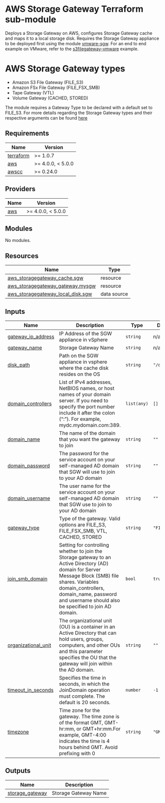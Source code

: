 <!-- BEGIN_TF_DOCS -->
# AWS Storage Gateway Terraform sub-module

Deploys a Storage Gateway on AWS, configures Storage Gateway cache and maps it to a local storage disk. Requires the Storage Gateway appliance to be deployed first using the module [vmware-sgw](../vmware-sgw/). For an end to end example on VMware, refer to the [s3filegateway-vmware](../../examples/s3filegateway-vmware/) example.

# AWS Storage Gateway types

- Amazon S3 File Gateway (FILE\_S3)
- Amazon FSx File Gateway (FILE\_FSX\_SMB)
- Tape Gateway (VTL)
- Volume Gateway (CACHED, STORED)

The module requires a Gateway Type to be declared with a default set to FILE\_S3. For more details regarding the Storage Gateway types and their respective arguments can be found [here](https://registry.terraform.io/providers/hashicorp/aws/latest/docs/resources/storagegateway_gateway)

## Requirements

| Name | Version |
|------|---------|
| <a name="requirement_terraform"></a> [terraform](#requirement\_terraform) | >= 1.0.7 |
| <a name="requirement_aws"></a> [aws](#requirement\_aws) | >= 4.0.0, < 5.0.0 |
| <a name="requirement_awscc"></a> [awscc](#requirement\_awscc) | >= 0.24.0 |

## Providers

| Name | Version |
|------|---------|
| <a name="provider_aws"></a> [aws](#provider\_aws) | >= 4.0.0, < 5.0.0 |

## Modules

No modules.

## Resources

| Name | Type |
|------|------|
| [aws_storagegateway_cache.sgw](https://registry.terraform.io/providers/hashicorp/aws/latest/docs/resources/storagegateway_cache) | resource |
| [aws_storagegateway_gateway.mysgw](https://registry.terraform.io/providers/hashicorp/aws/latest/docs/resources/storagegateway_gateway) | resource |
| [aws_storagegateway_local_disk.sgw](https://registry.terraform.io/providers/hashicorp/aws/latest/docs/data-sources/storagegateway_local_disk) | data source |

## Inputs

| Name | Description | Type | Default | Required |
|------|-------------|------|---------|:--------:|
| <a name="input_gateway_ip_address"></a> [gateway\_ip\_address](#input\_gateway\_ip\_address) | IP Address of the SGW appliance in vSphere | `string` | n/a | yes |
| <a name="input_gateway_name"></a> [gateway\_name](#input\_gateway\_name) | Storage Gateway Name | `string` | n/a | yes |
| <a name="input_disk_path"></a> [disk\_path](#input\_disk\_path) | Path on the SGW appliance in vsphere where the cache disk resides on the OS | `string` | `"/dev/sdb"` | no |
| <a name="input_domain_controllers"></a> [domain\_controllers](#input\_domain\_controllers) | List of IPv4 addresses, NetBIOS names, or host names of your domain server. If you need to specify the port number include it after the colon (“:”). For example, mydc.mydomain.com:389. | `list(any)` | `[]` | no |
| <a name="input_domain_name"></a> [domain\_name](#input\_domain\_name) | The name of the domain that you want the gateway to join | `string` | `""` | no |
| <a name="input_domain_password"></a> [domain\_password](#input\_domain\_password) | The password for the service account on your self-managed AD domain that SGW will use to join to your AD domain | `string` | `""` | no |
| <a name="input_domain_username"></a> [domain\_username](#input\_domain\_username) | The user name for the service account on your self-managed AD domain that SGW use to join to your AD domain | `string` | `""` | no |
| <a name="input_gateway_type"></a> [gateway\_type](#input\_gateway\_type) | Type of the gateway. Valid options are FILE\_S3, FILE\_FSX\_SMB, VTL, CACHED, STORED | `string` | `"FILE_S3"` | no |
| <a name="input_join_smb_domain"></a> [join\_smb\_domain](#input\_join\_smb\_domain) | Setting for controlling whether to join the Storage gateway to an Active Directory (AD) domain for Server Message Block (SMB) file shares. Variables domain\_controllers, domain\_name, password and username should also be specified to join AD domain. | `bool` | `true` | no |
| <a name="input_organizational_unit"></a> [organizational\_unit](#input\_organizational\_unit) | The organizational unit (OU) is a container in an Active Directory that can hold users, groups, computers, and other OUs and this parameter specifies the OU that the gateway will join within the AD domain. | `string` | `""` | no |
| <a name="input_timeout_in_seconds"></a> [timeout\_in\_seconds](#input\_timeout\_in\_seconds) | Specifies the time in seconds, in which the JoinDomain operation must complete. The default is 20 seconds. | `number` | `-1` | no |
| <a name="input_timezone"></a> [timezone](#input\_timezone) | Time zone for the gateway. The time zone is of the format GMT, GMT-hr:mm, or GMT+hr:mm.For example, GMT-4:00 indicates the time is 4 hours behind GMT. Avoid prefixing with 0 | `string` | `"GMT"` | no |

## Outputs

| Name | Description |
|------|-------------|
| <a name="output_storage_gateway"></a> [storage\_gateway](#output\_storage\_gateway) | Storage Gateway Name |
<!-- END_TF_DOCS -->